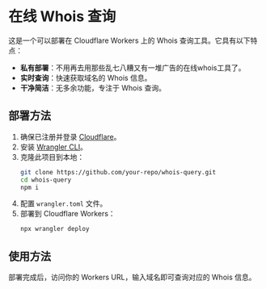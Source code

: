 # 在线 Whois 查询

这是一个可以部署在 Cloudflare Workers 上的 Whois 查询工具。它具有以下特点：

- **私有部署**：不用再去用那些乱七八糟又有一堆广告的在线whois工具了。
- **实时查询**：快速获取域名的 Whois 信息。
- **干净简洁**：无多余功能，专注于 Whois 查询。

## 部署方法

1. 确保已注册并登录 [Cloudflare](https://www.cloudflare.com/)。
2. 安装 [Wrangler CLI](https://developers.cloudflare.com/workers/wrangler/)。
3. 克隆此项目到本地：
    ```bash
    git clone https://github.com/your-repo/whois-query.git
    cd whois-query
    npm i
    ```
4. 配置 `wrangler.toml` 文件。
5. 部署到 Cloudflare Workers：
    ```bash
    npx wrangler deploy
    ```

## 使用方法

部署完成后，访问你的 Workers URL，输入域名即可查询对应的 Whois 信息。
